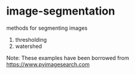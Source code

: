 # image-segmentation
methods for segmenting images
1. thresholding
2. watershed

Note: These examples have been borrowed from https://www.pyimagesearch.com
